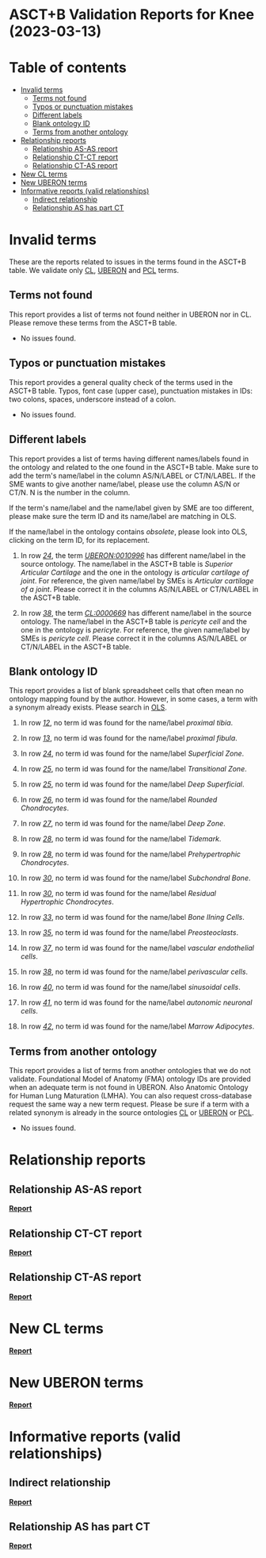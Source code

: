 
ASCT+B Validation Reports for Knee (2023-03-13)
===============================================

Table of contents
=================

* [Invalid terms](#invalid-terms)
	* [Terms not found](#terms-not-found)
	* [Typos or punctuation mistakes](#typos-or-punctuation-mistakes)
	* [Different labels](#different-labels)
	* [Blank ontology ID](#blank-ontology-id)
	* [Terms from another ontology](#terms-from-another-ontology)
* [Relationship reports](#relationship-reports)
	* [Relationship AS-AS report](#relationship-as-as-report)
	* [Relationship CT-CT report](#relationship-ct-ct-report)
	* [Relationship CT-AS report](#relationship-ct-as-report)
* [New CL terms](#new-cl-terms)
* [New UBERON terms](#new-uberon-terms)
* [Informative reports (valid relationships)](#informative-reports-valid-relationships)
	* [Indirect relationship](#indirect-relationship)
	* [Relationship AS has part CT](#relationship-as-has-part-ct)

# Invalid terms


These are the reports related to issues in the terms found in the ASCT+B table. We validate only [CL](https://www.ebi.ac.uk/ols/ontologies/cl), [UBERON](https://www.ebi.ac.uk/ols/ontologies/uberon) and [PCL](https://www.ebi.ac.uk/ols/ontologies/pcl) terms.
## Terms not found


This report provides a list of terms not found neither in UBERON nor in CL. Please remove these terms from the ASCT+B table.  
  
- No issues found.


## Typos or punctuation mistakes


This report provides a general quality check of the terms used in the ASCT+B table. Typos, font case (upper case), punctuation mistakes in IDs: two colons, spaces, underscore instead of a colon.  
  
- No issues found.


## Different labels


This report provides a list of terms having different names/labels found in the ontology and related to the one found in the ASCT+B table. Make sure to add the term's name/label in the column AS/N/LABEL or CT/N/LABEL. If the SME wants to give another name/label, please use the column AS/N or CT/N. N is the number in the column.

If the term's name/label and the name/label given by SME are too different, please make sure the term ID and its name/label are matching in OLS.

If the name/label in the ontology contains *obsolete*, please look into OLS, clicking on the term ID, for its replacement.  
  
1. In row _[24](https://docs.google.com/spreadsheets/d/1v3BfUp55Ty8Bl9ufHursLN9hXmyRcj0MHDbEpPwgFZc/edit#gid=1815525900&range=24:24)_, the term _[UBERON:0010996](http://purl.obolibrary.org/obo/UBERON_0010996)_ has different name/label in the source ontology. The name/label in the ASCT+B table is _Superior Articular Cartilage_ and the one in the ontology is _articular cartilage of joint_. For reference, the given name/label by SMEs is _Articular cartilage of a joint_. Please correct it in the columns AS/N/LABEL or CT/N/LABEL in the ASCT+B table.

1. In row _[38](https://docs.google.com/spreadsheets/d/1v3BfUp55Ty8Bl9ufHursLN9hXmyRcj0MHDbEpPwgFZc/edit#gid=1815525900&range=38:38)_, the term _[CL:0000669](http://purl.obolibrary.org/obo/CL_0000669)_ has different name/label in the source ontology. The name/label in the ASCT+B table is _pericyte cell_ and the one in the ontology is _pericyte_. For reference, the given name/label by SMEs is _pericyte cell_. Please correct it in the columns AS/N/LABEL or CT/N/LABEL in the ASCT+B table.


## Blank ontology ID


This report provides a list of blank spreadsheet cells that often mean no ontology mapping found by the author. However, in some cases, a term with a synonym already exists. Please search in [OLS](https://www.ebi.ac.uk/ols/index).  
  
1. In row _[12](https://docs.google.com/spreadsheets/d/1v3BfUp55Ty8Bl9ufHursLN9hXmyRcj0MHDbEpPwgFZc/edit#gid=1815525900&range=12:12)_, no term id was found for the name/label _proximal tibia_.

1. In row _[13](https://docs.google.com/spreadsheets/d/1v3BfUp55Ty8Bl9ufHursLN9hXmyRcj0MHDbEpPwgFZc/edit#gid=1815525900&range=13:13)_, no term id was found for the name/label _proximal fibula_.

1. In row _[24](https://docs.google.com/spreadsheets/d/1v3BfUp55Ty8Bl9ufHursLN9hXmyRcj0MHDbEpPwgFZc/edit#gid=1815525900&range=24:24)_, no term id was found for the name/label _Superficial Zone_.

1. In row _[25](https://docs.google.com/spreadsheets/d/1v3BfUp55Ty8Bl9ufHursLN9hXmyRcj0MHDbEpPwgFZc/edit#gid=1815525900&range=25:25)_, no term id was found for the name/label _Transitional Zone_.

1. In row _[25](https://docs.google.com/spreadsheets/d/1v3BfUp55Ty8Bl9ufHursLN9hXmyRcj0MHDbEpPwgFZc/edit#gid=1815525900&range=25:25)_, no term id was found for the name/label _Deep Superficial_.

1. In row _[26](https://docs.google.com/spreadsheets/d/1v3BfUp55Ty8Bl9ufHursLN9hXmyRcj0MHDbEpPwgFZc/edit#gid=1815525900&range=26:26)_, no term id was found for the name/label _Rounded Chondrocytes_.

1. In row _[27](https://docs.google.com/spreadsheets/d/1v3BfUp55Ty8Bl9ufHursLN9hXmyRcj0MHDbEpPwgFZc/edit#gid=1815525900&range=27:27)_, no term id was found for the name/label _Deep Zone_.

1. In row _[28](https://docs.google.com/spreadsheets/d/1v3BfUp55Ty8Bl9ufHursLN9hXmyRcj0MHDbEpPwgFZc/edit#gid=1815525900&range=28:28)_, no term id was found for the name/label _Tidemark_.

1. In row _[28](https://docs.google.com/spreadsheets/d/1v3BfUp55Ty8Bl9ufHursLN9hXmyRcj0MHDbEpPwgFZc/edit#gid=1815525900&range=28:28)_, no term id was found for the name/label _Prehypertrophic Chondrocytes_.

1. In row _[30](https://docs.google.com/spreadsheets/d/1v3BfUp55Ty8Bl9ufHursLN9hXmyRcj0MHDbEpPwgFZc/edit#gid=1815525900&range=30:30)_, no term id was found for the name/label _Subchondral Bone_.

1. In row _[30](https://docs.google.com/spreadsheets/d/1v3BfUp55Ty8Bl9ufHursLN9hXmyRcj0MHDbEpPwgFZc/edit#gid=1815525900&range=30:30)_, no term id was found for the name/label _Residual Hypertrophic Chondrocytes_.

1. In row _[33](https://docs.google.com/spreadsheets/d/1v3BfUp55Ty8Bl9ufHursLN9hXmyRcj0MHDbEpPwgFZc/edit#gid=1815525900&range=33:33)_, no term id was found for the name/label _Bone lIning Cells_.

1. In row _[35](https://docs.google.com/spreadsheets/d/1v3BfUp55Ty8Bl9ufHursLN9hXmyRcj0MHDbEpPwgFZc/edit#gid=1815525900&range=35:35)_, no term id was found for the name/label _Preosteoclasts_.

1. In row _[37](https://docs.google.com/spreadsheets/d/1v3BfUp55Ty8Bl9ufHursLN9hXmyRcj0MHDbEpPwgFZc/edit#gid=1815525900&range=37:37)_, no term id was found for the name/label _vascular endothelial cells_.

1. In row _[38](https://docs.google.com/spreadsheets/d/1v3BfUp55Ty8Bl9ufHursLN9hXmyRcj0MHDbEpPwgFZc/edit#gid=1815525900&range=38:38)_, no term id was found for the name/label _perivascular cells_.

1. In row _[40](https://docs.google.com/spreadsheets/d/1v3BfUp55Ty8Bl9ufHursLN9hXmyRcj0MHDbEpPwgFZc/edit#gid=1815525900&range=40:40)_, no term id was found for the name/label _sinusoidal cells_.

1. In row _[41](https://docs.google.com/spreadsheets/d/1v3BfUp55Ty8Bl9ufHursLN9hXmyRcj0MHDbEpPwgFZc/edit#gid=1815525900&range=41:41)_, no term id was found for the name/label _autonomic neuronal cells_.

1. In row _[42](https://docs.google.com/spreadsheets/d/1v3BfUp55Ty8Bl9ufHursLN9hXmyRcj0MHDbEpPwgFZc/edit#gid=1815525900&range=42:42)_, no term id was found for the name/label _Marrow Adipocytes_.


## Terms from another ontology


This report provides a list of terms from another ontologies that we do not validate. Foundational Model of Anatomy (FMA) ontology IDs are provided when an adequate term is not found in UBERON. Also Anatomic Ontology for Human Lung Maturation (LMHA). You can also request cross-database request the same way a new term request. Please be sure if a term with a related synonym is already in the source ontologies [CL](https://www.ebi.ac.uk/ols/ontologies/cl) or [UBERON](https://www.ebi.ac.uk/ols/ontologies/uberon) or [PCL](https://www.ebi.ac.uk/ols/ontologies/pcl).  
  
- No issues found.


# Relationship reports

## Relationship AS-AS report
[**Report**](class_Knee_log.tsv)
## Relationship CT-CT report
[**Report**](class_Knee_log.tsv)
## Relationship CT-AS report
[**Report**](Knee_AS_CT_strict_log.tsv)
# New CL terms
[**Report**](new_cl_terms_Knee.tsv)
# New UBERON terms
[**Report**](new_uberon_terms_Knee.tsv)
# Informative reports (valid relationships)

## Indirect relationship
[**Report**](class_Knee_indirect_log.tsv)
## Relationship AS has part CT
[**Report**](Knee_AS_has_part_CT_log.tsv)